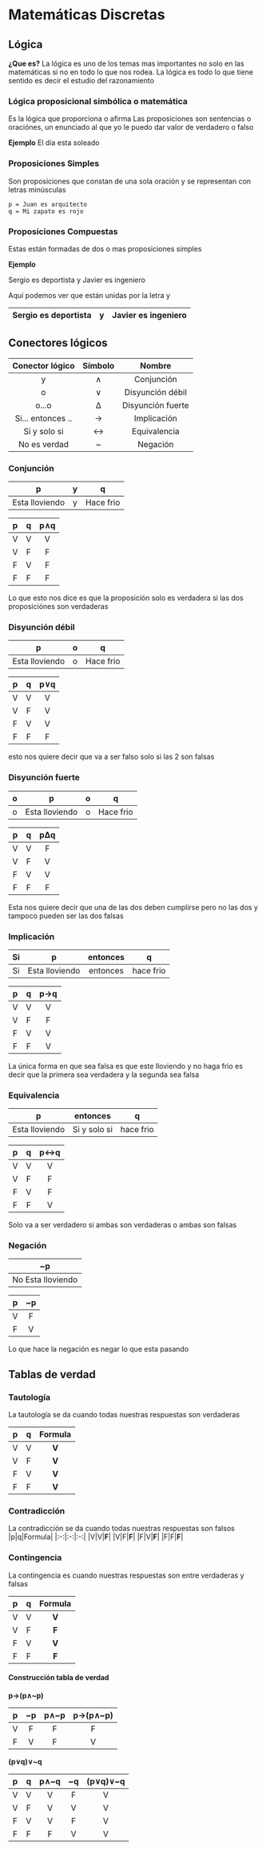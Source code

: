 # Matemáticas Discretas 

## Lógica 
**¿Que es?**
La lógica es uno de los temas mas importantes no solo en las matemáticas si no en todo lo que nos rodea.
La lógica es todo lo que tiene sentido es decir el estudio del razonamiento

### Lógica proposicional simbólica o matemática
Es la lógica que proporciona o afirma 
Las proposiciones son sentencias o oraciónes, un enunciado al que yo le puedo dar valor de verdadero o falso 

**Ejemplo**
El dia esta soleado

### Proposiciones Simples 
Son proposiciones que constan de una sola oración y se representan con letras minúsculas

    p = Juan es arquitecto
    q = Mi zapato es rojo

### Proposiciones Compuestas 
Estas están formadas de dos o mas proposiciones simples 

**Ejemplo**

Sergio es deportista y Javier es ingeniero 

Aquí podemos ver que están unidas por la letra y

|Sergio es deportista|y|Javier es ingeniero|
|:-:|:-:|:-:| 

## Conectores lógicos 

|Conector lógico|Símbolo|Nombre|
|:-:|:-:|:-:|
|y|∧|Conjunción|
|o|∨|Disyunción débil|
|o...o|Δ|Disyunción fuerte|
|Si... entonces ..|→|Implicación|
|Si y solo si|↔|Equivalencia|
|No es verdad|~|Negación|

### Conjunción
|p|y|q|
|:-:|:-:|:-:|
|Esta lloviendo|y|Hace frio|

|p|q|p∧q|
|:-:|:-:|:-:|
|V|V|V|
|V|F|F|
|F|V|F|
|F|F|F|

Lo que esto nos dice es que la proposición solo es verdadera si las dos proposiciónes son verdaderas 

### Disyunción débil

|p|o|q|
|:-:|:-:|:-:|
|Esta lloviendo|o|Hace frio|

|p|q|p∨q|
|:-:|:-:|:-:|
|V|V|V|
|V|F|V|
|F|V|V|
|F|F|F|

esto nos quiere decir que va a ser falso solo si las 2 son falsas

### Disyunción fuerte

|o|p|o|q|
|:-:|:-:|:-:|:-:|
|o|Esta lloviendo|o|Hace frio|

|p|q|pΔq|
|:-:|:-:|:-:|
|V|V|F|
|V|F|V|
|F|V|V|
|F|F|F|

Esta nos quiere decir que una de las dos deben cumplirse pero no las dos y tampoco pueden ser las dos falsas

### Implicación 

|Si|p|entonces|q|
|:-:|:-:|:-:|:-:|
|Si|Esta lloviendo|entonces|hace frio|

|p|q|p→q|
|:-:|:-:|:-:|
|V|V|V|
|V|F|F|
|F|V|V|
|F|F|V|

La única forma en que sea falsa es que este lloviendo y no haga frio es decir que la primera sea verdadera y la segunda sea falsa 

### Equivalencia

|p|entonces|q|
|:-:|:-:|:-:|
|Esta lloviendo|Si y solo si|hace frio|

|p|q|p↔q|
|:-:|:-:|:-:|
|V|V|V|
|V|F|F|
|F|V|F|
|F|F|V|

Solo va a ser verdadero si ambas son verdaderas o ambas son falsas 

### Negación 

|~p|
|:-:
|No Esta lloviendo|

|p|~p|
|:-:|:-:|
|V|F|
|F|V|

Lo que hace la negación es negar lo que esta pasando 

## Tablas de verdad 

### Tautología
La tautología se da cuando todas nuestras respuestas son verdaderas

|p|q|Formula|
|:-:|:-:|:-:|
|V|V|**V**|
|V|F|**V**|
|F|V|**V**|
|F|F|**V**|

### Contradicción
La contradicción se da cuando todas nuestras respuestas son falsos
|p|q|Formula|
|:-:|:-:|:-:|
|V|V|**F**|
|V|F|**F**|
|F|V|**F**|
|F|F|**F**|

### Contingencia
La contingencia es cuando nuestras respuestas son entre verdaderas y falsas 

|p|q|Formula|
|:-:|:-:|:-:|
|V|V|**V**|
|V|F|**F**|
|F|V|**V**|
|F|F|**F**|

#### Construcción tabla de verdad
**p→(p∧~p)**

|p|~p|p∧~p|p→(p∧~p)|
|:-:|:-:|:-:|:-:|
|V|F|F|F|
|F|V|F|V|

**(p∨q)∨~q**

|p|q|p∧~q|~q|(p∨q)∨~q|
|:-:|:-:|:-:|:-:|:-:|
|V|V|V|F|V|
|V|F|V|V|V|
|F|V|V|F|V|
|F|F|F|V|V|


